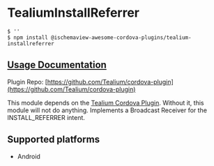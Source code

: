 # TealiumInstallReferrer

```text
$ ''
$ npm install @ischemaview-awesome-cordova-plugins/tealium-installreferrer
```

## [Usage Documentation](https://danielsogl.gitbook.io/awesome-cordova-plugins/plugins/tealium-installreferrer/)

Plugin Repo: [https://github.com/Tealium/cordova-plugin](https://github.com/Tealium/cordova-plugin)

This module depends on the [Tealium Cordova Plugin](https://github.com/tealium/cordova-plugin). Without it, this module will not do anything. Implements a Broadcast Receiver for the INSTALL\_REFERRER intent.

## Supported platforms

* Android

